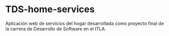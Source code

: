 # TDS-home-services
Aplicación web de servicios del hogar desarrollada como proyecto final de la carrera de Desarrollo de Software en el ITLA.
